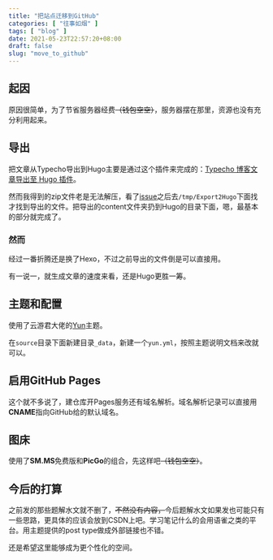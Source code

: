 ```yaml
---
title: "把站点迁移到GitHub"
categories: [ "往事如烟" ]
tags: [ "blog" ]
date: 2021-05-23T22:57:20+08:00
draft: false
slug: "move_to_github"
---
```


## 起因

原因很简单，为了节省服务器经费~~（钱包空空）~~，服务器摆在那里，资源也没有充分利用起来。

## 导出

把文章从Typecho导出到Hugo主要是通过这个插件来完成的：[Typecho 博客文章导出至 Hugo 插件](https://github.com/lizheming/typecho-export-hugo)。

然而我得到的zip文件老是无法解压，看了[issue](https://github.com/lizheming/typecho-export-hugo/issues/2)之后去`/tmp/Export2Hugo`下面找才找到导出的文件。把导出的content文件夹扔到Hugo的目录下面，嗯，最基本的部分就完成了。

### 然而

经过一番折腾还是换了Hexo，不过之前导出的文件倒是可以直接用。

有一说一，就生成文章的速度来看，还是Hugo更胜一筹。

## 主题和配置

使用了云游君大佬的[Yun](https://github.com/YunYouJun/hexo-theme-yun)主题。

在`source`目录下面新建目录`_data`，新建一个`yun.yml`，按照主题说明文档来改就可以。

## 启用GitHub Pages

这个就不多说了，建仓库开Pages服务还有域名解析。域名解析记录可以直接用**CNAME**指向GitHub给的默认域名。

## 图床

使用了**SM.MS**免费版和**PicGo**的组合，先这样吧~~（钱包空空）~~。

## 今后的打算

之前发的那些题解水文就不删了，~~不然没有内容，~~今后题解水文如果发也可能只有一些思路，更具体的应该会放到CSDN上吧。学习笔记什么的会用语雀之类的平台。用主题提供的post type做成外部链接也不错。

还是希望这里能够成为更个性化的空间。

